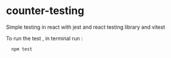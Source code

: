 # counter-testing
Simple testing in react with jest and react testing library and vitest

   To run the test , in terminal run :

   ```shell
     npm test
   ```
